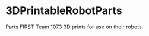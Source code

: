 3DPrintableRobotParts
=====================

Parts FIRST Team 1073 3D prints for use on their robots.

